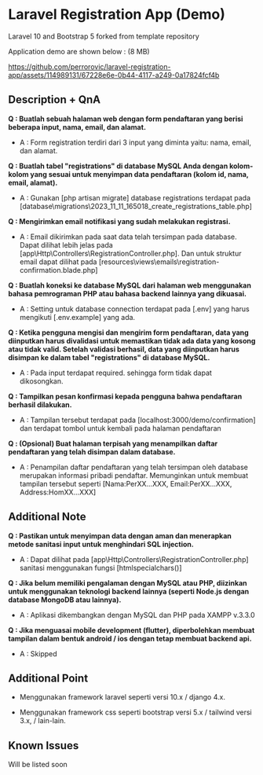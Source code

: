 # Laravel Registration App (Demo)

Laravel 10 and Bootstrap 5 forked from template repository

Application demo are shown below : (8 MB)

https://github.com/perrorovic/laravel-registration-app/assets/114989131/67228e6e-0b44-4117-a249-0a17824fcf4b

## Description + QnA

**Q : Buatlah sebuah halaman web dengan form pendaftaran yang berisi beberapa input, nama, email, dan alamat.**

- A : Form registration terdiri dari 3 input yang diminta yaitu: nama, email, dan alamat.

**Q : Buatlah tabel "registrations" di database MySQL Anda dengan kolom-kolom yang sesuai untuk menyimpan data pendaftaran (kolom id, nama, email, alamat).**

- A : Gunakan [php artisan migrate] database registrations terdapat pada [database\migrations\2023_11_11_165018_create_registrations_table.php]

**Q : Mengirimkan email notifikasi yang sudah melakukan registrasi.**

- A : Email dikirimkan pada saat data telah tersimpan pada database. Dapat dilihat lebih jelas pada [app\Http\Controllers\RegistrationController.php]. Dan untuk struktur email dapat dilihat pada [resources\views\emails\registration-confirmation.blade.php]

**Q : Buatlah koneksi ke database MySQL dari halaman web menggunakan bahasa pemrograman PHP atau bahasa backend lainnya yang dikuasai.**

- A : Setting untuk database connection terdapat pada [.env] yang harus mengikuti [.env.example] yang ada.

**Q : Ketika pengguna mengisi dan mengirim form pendaftaran, data yang diinputkan harus divalidasi untuk memastikan tidak ada data yang kosong atau tidak valid. Setelah validasi berhasil, data yang diinputkan harus disimpan ke dalam tabel "registrations" di database MySQL.**

- A : Pada input terdapat required. sehingga form tidak dapat dikosongkan.

**Q : Tampilkan pesan konfirmasi kepada pengguna bahwa pendaftaran berhasil dilakukan.**

- A : Tampilan tersebut terdapat pada [localhost:3000/demo/confirmation] dan terdapat tombol untuk kembali pada halaman pendaftaran

**Q : (Opsional) Buat halaman terpisah yang menampilkan daftar pendaftaran yang telah disimpan dalam database.**

- A : Penampilan daftar pendaftaran yang telah tersimpan oleh database merupakan informasi pribadi pendaftar. Memunginkan untuk membuat tampilan tersebut seperti [Nama:PerXX...XXX, Email:PerXX...XXX, Address:HomXX...XXX]


## Additional Note

**Q : Pastikan untuk menyimpan data dengan aman dan menerapkan metode sanitasi input untuk menghindari SQL injection.**

- A : Dapat dilihat pada [app\Http\Controllers\RegistrationController.php] sanitasi menggunakan fungsi [htmlspecialchars()]

**Q : Jika belum memiliki pengalaman dengan MySQL atau PHP, diizinkan untuk menggunakan teknologi backend lainnya (seperti Node.js dengan database MongoDB atau lainnya).**

- A : Aplikasi dikembangkan dengan MySQL dan PHP pada XAMPP v.3.3.0

**Q : Jika menguasai mobile development (flutter), diperbolehkan membuat tampilan dalam bentuk android / ios dengan tetap membuat backend api.**

- A : Skipped

## Additional Point

- Menggunakan framework laravel seperti versi 10.x / django 4.x.

- Menggunakan framework css seperti bootstrap versi 5.x / tailwind versi 3.x, / lain-lain.

## Known Issues

Will be listed soon
